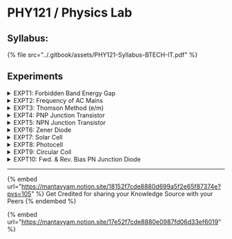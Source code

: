 # PHY121 / Physics Lab

## Syllabus:

{% file src="../.gitbook/assets/PHY121-Syllabus-BTECH-IT.pdf" %}

## Experiments

<details>

<summary>EXPT1: Forbidden Band Energy Gap</summary>

\[⤓] [EXPT1-EnergyBandGap](https://drive.google.com/file/d/18HEBjXdpEZDvs5zznC_RpqT5OoVlV5je/view?usp=drive_link)

\[⤓] [EXPT1-Table](https://drive.google.com/file/d/1h6ouL2hoG-7eJJFLHAyNyneBiWfHTRB4/view?usp=drive_link)

\[⤓] [EXPT1-Graph](https://drive.google.com/file/d/1nVJKkUoPbsWAHbkG9xD5LmPC9opJES2F/view?usp=drive_link)

\[⤓] [EXPT1-Calculation](https://drive.google.com/file/d/1YtHzWwQkWGlyTqD4cCM62NiQK_kXzfN5/view?usp=drive_link)

</details>

<details>

<summary>EXPT2: Frequency of AC Mains</summary>

\[⤓] [EXPT2-Sonometer-Freq-AC-Mains](https://drive.google.com/file/d/1HnHP29xwUZ-xvrdmd4PG9t_oURn_Elft/view?usp=drive_link)

</details>

<details>

<summary>EXPT3: Thomson Method (e/m)</summary>

\[⤓] [EXPT3-Thomson-Method](https://drive.google.com/file/d/1UJB2_wjrLLUfPD-WqWdtWoNwa-A972cd/view?usp=drive_link)

\[⤓] [EXPT3-Calculation-1](https://drive.google.com/file/d/1rKuntVGEc14_QlO1q0Xak7ry6QDb_hTf/view?usp=drive_link)

\[⤓] [EXPT3-Calculation-2](https://drive.google.com/file/d/1Tq_fIja-ljKP5Cizx7Yn47Cf5Au39tY5/view?usp=drive_link)

\[⤓] [EXPT3-Table](https://drive.google.com/file/d/1DaaSH3IqQeHSSgsicxUlLHDpTq1EpueI/view?usp=drive_link)

</details>

<details>

<summary>EXPT4: PNP Junction Transistor</summary>

\[⤓] [EXPT4-PNP-Transistor-Characteristic-Curve](https://drive.google.com/file/d/1hLCYwoBd68e9O8tsvRVPI2zrG7EjUcxH/view?usp=drive_link)

\[⤓] [EXPT4-PNP-Graph-1](https://drive.google.com/file/d/1R91dHdfHUEMe0pjN4aBvMtAk90-fqWof/view?usp=drive_link)

\[⤓] [EXPT4-PNP-Graph-2](https://drive.google.com/file/d/1FbdGIuN-LanipqPNyMGe0PMG-S5hnewk/view?usp=drive_link)

\[⤓] [EXPT4-PNP-Graph-3](https://drive.google.com/file/d/1utrPFgjqdd_kIbk8_2BJD4SkBd_UNVda/view?usp=drive_link)

\[⤓] [EXPT4-PNP-Table](https://drive.google.com/file/d/18Dnum2up0hh3bTvnrVFkALNUimYf17S_/view?usp=drive_link)

\[⤓] [EXPT4-PNP-Connections](https://drive.google.com/file/d/10nyupJWMsflUvEpI5B6hvFonOpR7TZdd/view?usp=drive_link)

</details>

<details>

<summary>EXPT5: NPN Junction Transistor</summary>

\[⤓] [EXPT5-NPN-Transistor-Characteristic-Curve](https://drive.google.com/file/d/1qXc4R3z5Jy1U7jm85q1WtqKN0_gA5keA/view?usp=drive_link)

\[⤓] [EXPT5-NPN-Graph-1](https://drive.google.com/file/d/1ofdOIuyHkcvQr8KVinNAcRTSD44HBCIy/view?usp=drive_link)

\[⤓] [EXPT5-NPN-Graph-2](https://drive.google.com/file/d/1YUYMpMsHWTgpN_parGG7rweTBzL14Vfd/view?usp=drive_link)

\[⤓] [EXPT5-NPN-Graph-3](https://drive.google.com/file/d/1KXvMj17QUbwbp5tIrLSI1eMJ3tG95c2u/view?usp=drive_link)

\[⤓] [EXPT5-NPN-Table](https://drive.google.com/file/d/1aq-gHR18GPqGvIOflXHipmE1FnrQ2tPK/view?usp=drive_link)

\[⤓] [EXPT5-NPN-Connections-1](https://drive.google.com/file/d/1tfLQYlvOISZp_wNSi8mwCu5mh0U2IfnR/view?usp=drive_link)

\[⤓] [EXPT5-NPN-Connections-2](https://drive.google.com/file/d/17krBvznq9QLFceSWm2O3AOHA8SiFOA5c/view?usp=drive_link)

</details>

<details>

<summary>EXPT6: Zener Diode</summary>

\[⤓] [EXPT6-Zener-Diode-V-Regulation](https://drive.google.com/file/d/1lF3Tv-0TIQUw_3DEtBggvryb6KWJ03eE/view?usp=drive_link)

\[⤓] [EXPT6-Zener-Diode-Graph-1](https://drive.google.com/file/d/1JUH1i26IOgKYfCsp1Hywub6kmXt5vaJN/view?usp=drive_link)

\[⤓] [EXPT6-Zener-Diode-Graph-2](https://drive.google.com/file/d/1GtdccnX0nn2ehoRkKmA90R4FrGxDtNbK/view?usp=drive_link)

\[⤓] [EXPT6-Zener-Diode-Table](https://drive.google.com/file/d/19hE58LXqcvdR7p6fSzIYE_V_5Adfgt9E/view?usp=drive_link)

</details>

<details>

<summary>EXPT7: Solar Cell</summary>

\[⤓] [EXPT7-Solar-Cell](https://drive.google.com/file/d/1HzF3krl0MnBdJmxKXnseiOLDMqj0CQD6/view?usp=drive_link)

\[⤓] [EXPT7-Solar-Cell-Table](https://drive.google.com/file/d/1Rp1DLTwuUxDVWYuX18l2wXMRSfWQGBz4/view?usp=drive_link)

\[⤓] [EXPT7-Solar-Cell-Graph-1](https://drive.google.com/file/d/19LUVxBH-4qWB9bKBHf1yi9_20zzmATea/view?usp=drive_link)

\[⤓] [EXPT7-Solar-Cell-Graph-2](https://drive.google.com/file/d/1i5hBL3yZCiWb2P7rV-jelqLvygkzm4_8/view?usp=drive_link)

\[⤓] [EXPT7-Solar-Cell-Diagram](https://drive.google.com/file/d/1NFBPwBE9JIgbGwj0DBDLhXAQ7WAPYIMv/view?usp=drive_link)

</details>

<details>

<summary>EXPT8:  Photocell</summary>

\[⤓] [EXPT8-Photo-Cell-Inverse-Square-Law](https://drive.google.com/file/d/1TNQglZy8DjmnFEia2gHjs7V0UWVmluYB/view?usp=drive_link)

\[⤓] [EXPT8-Photo-Cell-Graph-1](https://drive.google.com/file/d/1Ttx24yNZCL8h5tnXYA5z1IUpubcZlMbV/view?usp=drive_link)

\[⤓] [EXPT8-Photo-Cell-Graph-2](https://drive.google.com/file/d/1h7flf6p9nP4mDp7xC1rBbw9Y3fCpepcd/view?usp=drive_link)

\[⤓] [EXPT8-Photo-Cell-Table](https://drive.google.com/file/d/1ELiynWeI0SbcPsE1PCp_qwEKdmo-cPSq/view?usp=drive_link)

\[⤓] [EXPT8-Photo-Cell-Connections](https://drive.google.com/file/d/1yu0WJrDF1eIRdip_ece7yNbfiLpsXQif/view?usp=drive_link)

</details>

<details>

<summary>EXPT9: Circular Coil</summary>

\[⤓] [EXPT9-Circular-Coil](https://drive.google.com/file/d/1C6LO1kWGAKjxkSPZnUFghYt6Lak2zgk7/view?usp=drive_link)

\[⤓] [EXPT9-Circular-Coil-Graph](https://drive.google.com/file/d/1orZ4qq-1NQLmQx8cz4XLO--OHrsXqbSS/view?usp=drive_link)

\[⤓] [EXPT9-Circular-Coil-Table](https://drive.google.com/file/d/1AUaYj1zsaxeNpwa36ur2A3VZTaFisQA3/view?usp=drive_link)

</details>

<details>

<summary>EXPT10: Fwd. &#x26; Rev. Bias PN Junction Diode</summary>

\[⤓] [EXPT10-PN-Junction-VI-Characteristics](https://drive.google.com/file/d/1njkm8xuTwRhl4meXl21YOQFDCZrqNBIe/view?usp=drive_link)

\[⤓] [EXPT10-PN-Junction-Table](https://drive.google.com/file/d/1VnZaS6HFcKnU42ETM6Ovh4zKttHvQTKm/view?usp=drive_link)

\[⤓] [EXPT10-PN-Junction-Graph-1](https://drive.google.com/file/d/1GrUfaNBgAhSvgtwq_leblVsUbh9jsISl/view?usp=drive_link)

\[⤓] [EXPT10-PN-Junction-Graph-2](https://drive.google.com/file/d/1R2RXHLLoLvtVYCe1AOoErTDAyp-xOw2V/view?usp=drive_link)

\[⤓] [EXPT10-PN-Junction-Connections-Rev-Bias-1](https://drive.google.com/file/d/1QSF0pvHdMEmzCWgPPAtBYOi3UCOFAiNO/view?usp=drive_link)

\[⤓] [EXPT10-PN-Junction-Connections-Rev-Bias-2](https://drive.google.com/file/d/1VlFE09Ypo7-Kp-Q9JO5Ig0FOhLJVDFCq/view?usp=drive_link)

</details>

***

{% embed url="https://mantavyam.notion.site/18152f7cde8880d699a5f2e65f87374e?pvs=105" %}
Get Credited for sharing your Knowledge Source with your Peers
{% endembed %}

{% embed url="https://mantavyam.notion.site/17e52f7cde8880e0987fd06d33ef6019" %}
